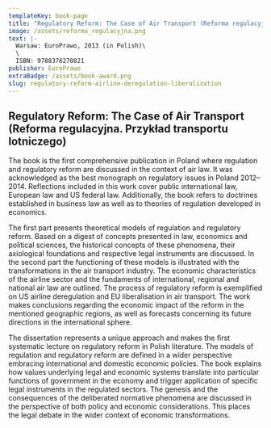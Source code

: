 ```yaml
---
templateKey: book-page
title: "Regulatory Reform: The Case of Air Transport (Reforma regulacyjna. Przykład transportu lotniczego)"
image: /assets/reforma_regulacyjna.png
text: |-
  Warsaw: EuroPrawo, 2013 (in Polish)\
  \
  ISBN: 9788376270821
publisher: EuroPrawo
extraBadge: /assets/book-award.png
slug: regulatory-reform-airline-deregulation-liberalization
---
```


## Regulatory Reform: The Case of Air Transport (Reforma regulacyjna. Przykład transportu lotniczego)

The book is the first comprehensive publication in Poland where regulation and regulatory reform are discussed in the context of air law. It was acknowledged as the best monograph on regulatory issues in Poland 2012–2014. Reflections included in this work cover public international law, European law and US federal law. Additionally, the book refers to doctrines established in business law as well as to theories of regulation developed in economics. 

The first part presents theoretical models of regulation and regulatory reform. Based on a digest of concepts presented in law, economics and political sciences, the historical concepts of these phenomena, their axiological foundations and respective legal instruments are discussed. In the second part the functioning of these models is illustrated with the transformations in the air transport industry. The economic characteristics of the airline sector and the fundaments of international, regional and national air law are outlined. The process of regulatory reform is exemplified on US airline deregulation and EU liberalisation in air transport. The work makes conclusions regarding the economic impact of the reform in the mentioned geographic regions, as well as forecasts concerning its future directions in the international sphere.

The dissertation represents a unique approach and makes the first systematic lecture on regulatory reform in Polish literature. The models of regulation and regulatory reform are defined in a wider perspective embracing international and domestic economic policies. The book explains how values underlying legal and economic systems translate into particular functions of government in the economy and trigger application of specific legal instruments in the regulated sectors. The genesis and the consequences of the deliberated normative phenomena are discussed in the perspective of both policy and economic considerations. This places the legal debate in the wider context of economic transformations.
